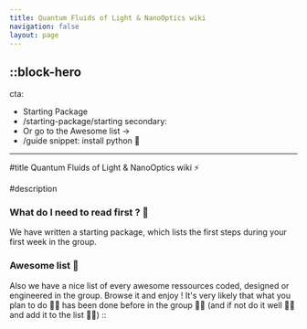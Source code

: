 ```yaml
---
title: Quantum Fluids of Light & NanoOptics wiki
navigation: false
layout: page
--- 
```



::block-hero
---
cta:
  - Starting Package
  - /starting-package/starting
secondary:
  - Or go to the Awesome list →
  - /guide
snippet: install python 🐍
---

#title
Quantum Fluids of Light & NanoOptics wiki ⚡

#description
### What do I need to read first ? 🥇
We have written a starting package, which lists the first steps during your first week in the group.

### Awesome list 🧩
Also we have a nice list of every awesome ressources coded, designed or engineered in the group. Browse it and enjoy ! It's very likely that what you plan to do 🙇‍♂️ has been done before in the group 🧚‍♂️ (and if not do it well 👩‍🔧 and add it to the list 👩‍💻)
::
